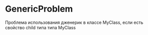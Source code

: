 # GenericProblem
Проблема использования дженерик в классе MyClass, если есть свойство child типа типа MyClass
